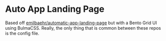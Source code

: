 # Auto App Landing Page

Based off [emilbaehr/automatic-app-landing-page](https://github.com/emilbaehr/automatic-app-landing-page) but with a Bento Grid UI using BulmaCSS. Really, the only thing that is common between these repos is the config file.
